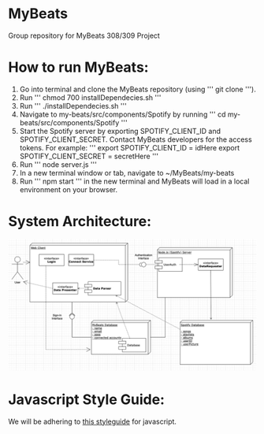 # MyBeats
Group repository for MyBeats 308/309 Project

# How to run MyBeats:
1. Go into terminal and clone the MyBeats repository (using ''' git clone ''').
2. Run ''' chmod 700 installDependecies.sh '''
3. Run ''' ./installDependecies.sh '''
4. Navigate to my-beats/src/components/Spotify by running ''' cd my-beats/src/components/Spotify '''
5. Start the Spotify server by exporting SPOTIFY_CLIENT_ID and SPOTIFY_CLIENT_SECRET. Contact MyBeats developers for the access tokens.
    For example: ''' export SPOTIFY_CLIENT_ID = idHere
                     export SPOTIFY_CLIENT_SECRET = secretHere '''
6. Run ''' node server.js '''
7. In a new terminal window or tab, navigate to ~/MyBeats/my-beats
8. Run ''' npm start ''' in the new terminal and MyBeats will load in a local environment on your browser.


# System Architecture:
![alt text](https://github.com/TheNightviz/MyBeats/blob/master/System%20Architecture.png "System Architecture")

# Javascript Style Guide:
We will be adhering to [this styleguide](https://google.github.io/styleguide/jsguide.html) for javascript.
